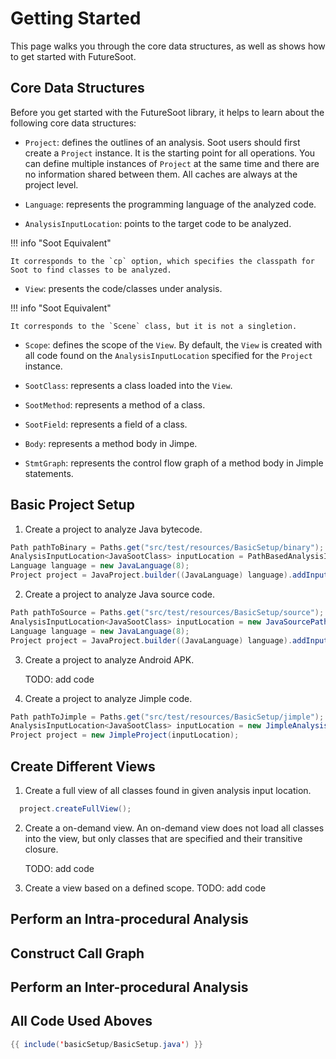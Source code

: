 # Getting Started

This page walks you through the core data structures, as well as shows how to get started with FutureSoot.

## Core Data Structures
Before you get started with the FutureSoot library, it helps to learn about the following core data structures: 

- `Project`: defines the outlines of an analysis. Soot users should first create a `Project` instance. It is the starting point for all operations. 
  You can define multiple instances of `Project` at the same time and there are no information shared between them. All caches are always at the project level.

- `Language`: represents the programming language of the analyzed code. 

- `AnalysisInputLocation`: points to the target code to be analyzed.

!!! info "Soot Equivalent"

    It corresponds to the `cp` option, which specifies the classpath for Soot to find classes to be analyzed.

- `View`: presents the code/classes under analysis.

!!! info "Soot Equivalent"

    It corresponds to the `Scene` class, but it is not a singletion.

- `Scope`: defines the scope of the `View`. By default, the `View` is created with all code found on the `AnalysisInputLocation` specified for the `Project` instance.

- `SootClass`: represents a class loaded into the `View`.

- `SootMethod`: represents a method of a class.

- `SootField`: represents a field of a class.

- `Body`: represents a method body in Jimpe.

- `StmtGraph`: represents the control flow graph of a method body in Jimple statements.

## Basic Project Setup
1. Create a project to analyze Java bytecode. 
~~~java
Path pathToBinary = Paths.get("src/test/resources/BasicSetup/binary");
AnalysisInputLocation<JavaSootClass> inputLocation = PathBasedAnalysisInputLocation.createForClassContainer(pathToBinary;
Language language = new JavaLanguage(8);
Project project = JavaProject.builder((JavaLanguage) language).addInputLocation(inputLocation).build();
~~~

2. Create a project to analyze Java source code.
~~~java
Path pathToSource = Paths.get("src/test/resources/BasicSetup/source");
AnalysisInputLocation<JavaSootClass> inputLocation = new JavaSourcePathAnalysisInputLocation(pathToSource.toString());
Language language = new JavaLanguage(8);
Project project = JavaProject.builder((JavaLanguage) language).addInputLocation(inputLocation).build();
~~~

3. Create a project to analyze Android APK. 

   TODO: add code

4. Create a project to analyze Jimple code.
~~~java
Path pathToJimple = Paths.get("src/test/resources/BasicSetup/jimple");
AnalysisInputLocation<JavaSootClass> inputLocation = new JimpleAnalysisInputLocation(pathToJimple);
Project project = new JimpleProject(inputLocation);
~~~

## Create Different Views
1. Create a full view of all classes found in given analysis input location. 
~~~java
  project.createFullView();
~~~  
2. Create a on-demand view. An on-demand view does not load all classes into the view, but only classes that are specified and their transitive closure. 

   TODO: add code 

3. Create a view based on a defined scope. 
   TODO: add code

## Perform an Intra-procedural Analysis

## Construct Call Graph

## Perform an Inter-procedural Analysis


## All Code Used Aboves
```java
{{ include('basicSetup/BasicSetup.java') }}
```
